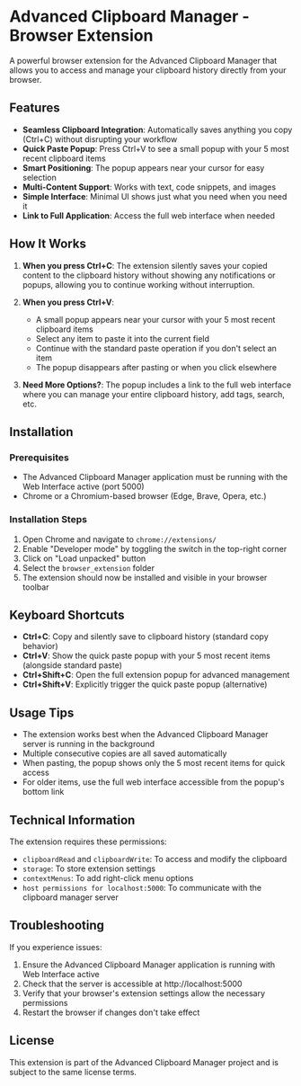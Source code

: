 # Advanced Clipboard Manager - Browser Extension

A powerful browser extension for the Advanced Clipboard Manager that allows you to access and manage your clipboard history directly from your browser.

## Features

- **Seamless Clipboard Integration**: Automatically saves anything you copy (Ctrl+C) without disrupting your workflow
- **Quick Paste Popup**: Press Ctrl+V to see a small popup with your 5 most recent clipboard items
- **Smart Positioning**: The popup appears near your cursor for easy selection
- **Multi-Content Support**: Works with text, code snippets, and images
- **Simple Interface**: Minimal UI shows just what you need when you need it
- **Link to Full Application**: Access the full web interface when needed

## How It Works

1. **When you press Ctrl+C**: The extension silently saves your copied content to the clipboard history without showing any notifications or popups, allowing you to continue working without interruption.

2. **When you press Ctrl+V**: 
   - A small popup appears near your cursor with your 5 most recent clipboard items
   - Select any item to paste it into the current field
   - Continue with the standard paste operation if you don't select an item
   - The popup disappears after pasting or when you click elsewhere

3. **Need More Options?**: The popup includes a link to the full web interface where you can manage your entire clipboard history, add tags, search, etc.

## Installation

### Prerequisites

- The Advanced Clipboard Manager application must be running with the Web Interface active (port 5000)
- Chrome or a Chromium-based browser (Edge, Brave, Opera, etc.)

### Installation Steps

1. Open Chrome and navigate to `chrome://extensions/`
2. Enable "Developer mode" by toggling the switch in the top-right corner
3. Click on "Load unpacked" button
4. Select the `browser_extension` folder
5. The extension should now be installed and visible in your browser toolbar

## Keyboard Shortcuts

- **Ctrl+C**: Copy and silently save to clipboard history (standard copy behavior)
- **Ctrl+V**: Show the quick paste popup with your 5 most recent items (alongside standard paste)
- **Ctrl+Shift+C**: Open the full extension popup for advanced management
- **Ctrl+Shift+V**: Explicitly trigger the quick paste popup (alternative)

## Usage Tips

- The extension works best when the Advanced Clipboard Manager server is running in the background
- Multiple consecutive copies are all saved automatically
- When pasting, the popup shows only the 5 most recent items for quick access
- For older items, use the full web interface accessible from the popup's bottom link

## Technical Information

The extension requires these permissions:
- `clipboardRead` and `clipboardWrite`: To access and modify the clipboard
- `storage`: To store extension settings
- `contextMenus`: To add right-click menu options
- `host permissions for localhost:5000`: To communicate with the clipboard manager server

## Troubleshooting

If you experience issues:

1. Ensure the Advanced Clipboard Manager application is running with Web Interface active
2. Check that the server is accessible at http://localhost:5000
3. Verify that your browser's extension settings allow the necessary permissions
4. Restart the browser if changes don't take effect

## License

This extension is part of the Advanced Clipboard Manager project and is subject to the same license terms.

